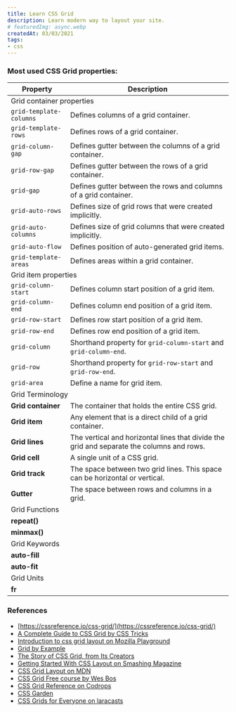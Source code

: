 ```yaml
---
title: Learn CSS Grid
description: Learn modern way to layout your site.
# featuredImg: async.webp
createdAt: 03/03/2021
tags:
- css
---
```


### Most used CSS Grid properties:

<div class="c-table-responsive">
  <table class="c-table">
    <thead>
      <tr>
        <th>Property</th>
        <th>Description</th>
      </tr>
    </thead>
    <tbody>
      <tr class="c-table__info-row">
        <td colspan="2">Grid container properties</td>
      </tr>
      <tr>
        <td><code class="inline">grid-template-columns</code></td>
        <td>Defines columns of a grid container.</td>
      </tr>
      <tr>
        <td><code class="inline">grid-template-rows</code></td>
        <td>Defines rows of a grid container.</td>
      </tr>
      <tr>
        <td><code class="inline">grid-column-gap</code></td>
        <td>Defines gutter between the columns of a grid container.</td>
      </tr>
      <tr>
        <td><code class="inline">grid-row-gap</code></td>
        <td>Defines gutter between the rows of a grid container.</td>
      </tr>
      <tr>
        <td><code class="inline">grid-gap</code></td>
        <td>Defines gutter between the rows and columns of a grid container.</td>
      </tr>
      <tr>
        <td><code class="inline">grid-auto-rows</code></td>
        <td>Defines size of grid rows that were created implicitly.</td>
      </tr>
      <tr>
        <td><code class="inline">grid-auto-columns</code></td>
        <td>Defines size of grid columns that were created implicitly.</td>
      </tr>
      <tr>
        <td><code class="inline">grid-auto-flow</code></td>
        <td>Defines position of auto-generated grid items.</td>
      </tr>
      <tr>
        <td><code class="inline">grid-template-areas</code></td>
        <td>Defines areas within a grid container.</td>
      </tr>
      <tr class="c-table__info-row">
        <td colspan="2">Grid item properties</td>
      </tr>
      <tr>
        <td><code class="inline">grid-column-start</code></td>
        <td>Defines column start position of a grid item.</td>
      </tr>
      <tr>
        <td><code class="inline">grid-column-end</code></td>
        <td>Defines column end position of a grid item.</td>
      </tr>
      <tr>
        <td><code class="inline">grid-row-start</code></td>
        <td>Defines row start position of a grid item.</td>
      </tr>
      <tr>
        <td><code class="inline">grid-row-end</code></td>
        <td>Defines row end position of a grid item.</td>
      </tr>
      <tr>
        <td><code class="inline">grid-column</code></td>
        <td>Shorthand property for <code class="inline">grid-column-start</code> and <code class="inline">grid-column-end</code>.</td>
      </tr>
      <tr>
        <td><code class="inline">grid-row</code></td>
        <td>Shorthand property for <code class="inline">grid-row-start</code> and <code class="inline">grid-row-end</code>.</td>
      </tr>
      <tr>
        <td><code class="inline">grid-area</code></td>
        <td>Define a name for grid item.</td>
      </tr>
      <tr class="c-table__info-row">
        <td colspan="2">Grid Terminology</td>
      </tr>
      <tr>
        <td><strong>Grid container</strong></td>
        <td>The container that holds the entire CSS grid.</td>
      </tr>
      <tr>
        <td><strong>Grid item</strong></td>
        <td>Any element that is a direct child of a grid container.</td>
      </tr>
      <tr>
        <td><strong>Grid lines</strong></td>
        <td>The vertical and horizontal lines that divide the grid and separate the columns and rows.</td>
      </tr>
      <tr>
        <td><strong>Grid cell</strong></td>
        <td>A single unit of a CSS grid.</td>
      </tr>
      <tr>
        <td><strong>Grid track</strong></td>
        <td>The space between two grid lines. This space can be horizontal or vertical.</td>
      </tr>
      <tr>
        <td><strong>Gutter</strong></td>
        <td>The space between rows and columns in a grid.</td>
      </tr>
      <tr class="c-table__info-row">
        <td colspan="2">Grid Functions</td>
      </tr>
      <tr>
        <td><strong>repeat()</strong></td>
        <td></td>
      </tr>
      <tr>
        <td><strong>minmax()</strong></td>
        <td></td>
      </tr>
      <tr class="c-table__info-row">
        <td colspan="2">Grid Keywords</td>
      </tr>
      <tr>
        <td><strong>auto-fill</strong></td>
        <td></td>
      </tr>
      <tr>
        <td><strong>auto-fit</strong></td>
        <td></td>
      </tr>
      <tr class="c-table__info-row">
        <td colspan="2">Grid Units</td>
      </tr>
      <tr>
        <td><strong>fr</strong></td>
        <td></td>
      </tr>
    </tbody>
  </table>
</div>

### References

- [https://cssreference.io/css-grid/](https://cssreference.io/css-grid/)
- [A Complete Guide to CSS Grid by CSS Tricks](https://css-tricks.com/snippets/css/complete-guide-grid/)
- [Introduction to css grid layout on Mozilla Playground](https://mozilladevelopers.github.io/playground/css-grid)
- [Grid by Example](https://gridbyexample.com/what/)
- [The Story of CSS Grid, from Its Creators](https://alistapart.com/article/the-story-of-css-grid-from-its-creators/)
- [Getting Started With CSS Layout on Smashing Magazine](https://www.smashingmagazine.com/2018/05/guide-css-layout/)
- [CSS Grid Layout on MDN](https://developer.mozilla.org/en-US/docs/Web/CSS/CSS_Grid_Layout)
- [CSS Grid Free course by Wes Bos](https://cssgrid.io/)
- [CSS Grid Reference on Codrops](https://tympanus.net/codrops/css_reference/grid/)
- [CSS Garden](http://cssgridgarden.com/)
- [CSS Grids for Everyone on laracasts](https://laracasts.com/series/css-grids-for-everyone)